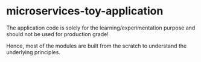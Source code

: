 # microservices-toy-application

The application code is solely for the learning/experimentation purpose and should not be used for production grade!

Hence, most of the modules are built from the scratch to understand the underlying principles.
